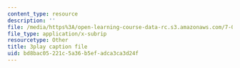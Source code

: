 ```yaml
---
content_type: resource
description: ''
file: /media/https%3A/open-learning-course-data-rc.s3.amazonaws.com/7-014-introductory-biology-spring-2005/bd8bac05221c5a36b5efadca3ca3d24f_1000887.vtt
file_type: application/x-subrip
resourcetype: Other
title: 3play caption file
uid: bd8bac05-221c-5a36-b5ef-adca3ca3d24f
---
```

